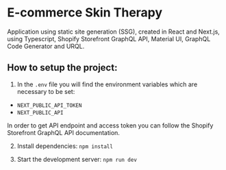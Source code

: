 # E-commerce Skin Therapy

Application using static site generation (SSG), created in React and Next.js, using Typescript, Shopify Storefront GraphQL API, Material UI, GraphQL Code Generator and URQL.

## How to setup the project:

1. In the `.env` file you will find the environment variables which are necessary to be set:

- `NEXT_PUBLIC_API_TOKEN`
- `NEXT_PUBLIC_API`

In order to get API endpoint and access token you can follow the Shopify Storefront GraphQL API documentation.

2. Install dependencies: `npm install`

3. Start the development server: `npm run dev`
